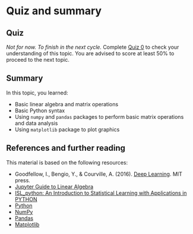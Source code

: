 # Quiz and summary

## Quiz

_Not for now. To finish in the next cycle._ Complete [Quiz 0](https://forms.gle/8Q5Z7Z7Z7Z7Z7Z7Z7) to check your understanding of this topic. You are advised to score at least 50% to proceed to the next topic.

## Summary

In this topic, you learned:
- Basic linear algebra and matrix operations
- Basic Python syntax
- Using `numpy` and `pandas` packages to perform basic matrix operations and data analysis
- Using `matplotlib` package to plot graphics

## References and further reading

This material is based on the following resources:
- Goodfellow, I., Bengio, Y., & Courville, A. (2016). [Deep Learning](https://www.deeplearningbook.org/). MIT press.
- [Jupyter Guide to Linear Algebra](https://bvanderlei.github.io/jupyter-guide-to-linear-algebra/intro.html)
- [ISL_python: An Introduction to Statistical Learning with Applications in PYTHON](https://github.com/qx0731/Sharing_ISL_python)
- [Python](https://www.python.org/)
- [NumPy](https://numpy.org/)
- [Pandas](https://pandas.pydata.org/)
- [Matplotlib](https://matplotlib.org/)
<!-- - Coursera online course [Programming for Everybody (Getting Started with Python)](https://www.coursera.org/learn/python) -->
